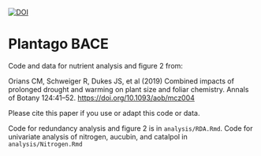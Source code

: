 

[![DOI](https://zenodo.org/badge/379939694.svg)](https://zenodo.org/doi/10.5281/zenodo.11217918)


# Plantago BACE

<!-- badges: start -->
<!-- badges: end -->

Code and data for nutrient analysis and figure 2 from:

Orians CM, Schweiger R, Dukes JS, et al (2019) Combined impacts of prolonged drought and warming on plant size and foliar chemistry. Annals of Botany 124:41–52. https://doi.org/10.1093/aob/mcz004

Please cite this paper if you use or adapt this code or data.

Code for redundancy analysis and figure 2 is in `analysis/RDA.Rmd`. Code for univariate analysis of nitrogen, aucubin, and catalpol in `analysis/Nitrogen.Rmd`

